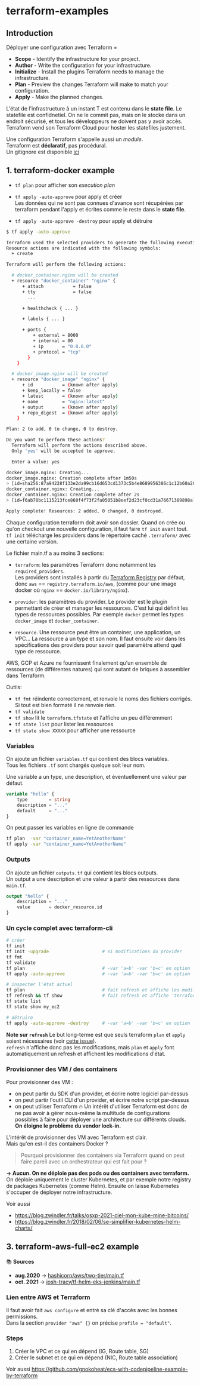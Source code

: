 # terraform-examples

## Introduction
Déployer une configuration avec Terraform =
- **Scope** - Identify the infrastructure for your project.
- **Author** - Write the configuration for your infrastructure.
- **Initialize** - Install the plugins Terraform needs to manage the infrastructure.
- **Plan** - Preview the changes Terraform will make to match your configuration.
- **Apply** - Make the planned changes.

L'état de l'infrastructure à un instant T est contenu dans le **state file**.
Le statefile est confidnetiel. On ne le commit pas, mais on le stocke dans un endroit
sécurisé, et tous les développeurs ne doivent pas y avoir accès.
Terraform vend son Terraform Cloud pour hoster les statefiles justement.

Une configuration Terraform s'appelle aussi un *module*.<br>
Terraform est **déclaratif**, pas procédural.<br>
Un gitignore est disponible
[ici](https://github.com/github/gitignore/blob/master/Terraform.gitignore)



## 1. terraform-docker example

- `tf plan`  pour afficher son *execution plan*
- `tf apply -auto-approve` pour apply et créer<br>
  Les données qui ne sont pas connues d'avance sont récupérées par terraform pendant
  l'apply et écrites comme le reste dans le **state file**.

- `tf apply -auto-approve -destroy` pour apply et détruire
```sh
$ tf apply -auto-approve

Terraform used the selected providers to generate the following execution plan.
Resource actions are indicated with the following symbols:
  + create

Terraform will perform the following actions:

  # docker_container.nginx will be created
  + resource "docker_container" "nginx" {
      + attach           = false
      + tty              = false
        ...

      + healthcheck { ... }

      + labels { ... }

      + ports {
          + external = 8000
          + internal = 80
          + ip       = "0.0.0.0"
          + protocol = "tcp"
        }
    }

  # docker_image.nginx will be created
  + resource "docker_image" "nginx" {
      + id           = (known after apply)
      + keep_locally = false
      + latest       = (known after apply)
      + name         = "nginx:latest"
      + output       = (known after apply)
      + repo_digest  = (known after apply)
    }

Plan: 2 to add, 0 to change, 0 to destroy.

Do you want to perform these actions?
  Terraform will perform the actions described above.
  Only 'yes' will be accepted to approve.

  Enter a value: yes

docker_image.nginx: Creating...
docker_image.nginx: Creation complete after 1m50s
> [id=sha256:87a94228f133e2da99cb16d653cd1373c5b4e8689956386c1c12b60a20421a02nginx:latest]
docker_container.nginx: Creating...
docker_container.nginx: Creation complete after 2s
> [id=f6ab78bc1115213fce860f4f73f2fa05051b8eef2d23cf0cd31a76671389898a]

Apply complete! Resources: 2 added, 0 changed, 0 destroyed.
```

Chaque configuration terraform doit avoir son dossier.
Quand on crée ou qu'on checkout une nouvelle configuration, il faut faire `tf init` avant
tout. `tf init` télécharge les providers dans le répertoire caché `.terraform/` avec une
certaine version.

Le fichier main.tf a au moins 3 sections:
- `terraform`: les paramètres Terraform donc notamment les `required_providers`.<br>
  Les providers sont installés à partir du
  [Terraform Registry](https://registry.terraform.io/) par défaut, donc `aws` ==
  `registry.terraform.io/aws`,
  (comme pour une image docker où `nginx` == `docker.io/library/nginx`).

- `provider`: les paramètres du provider. Le provider est le plugin permettant de créer
  et manager les ressources. C'est lui qui définit les types de ressources possibles.
  Par exemple `docker` permet les types `docker_image` et `docker_container`.

- `resource`. Une ressource peut être un container, une application, un VPC...
  La ressource a un type et son nom. Il faut ensuite voir dans les spécifications des
  providers pour savoir quel paramètre attend quel type de ressource.

AWS, GCP et Azure ne fournissent finalement qu'un ensemble de ressources (de différentes
natures) qui sont autant de briques à assembler dans Terraform.

Outils:
- `tf fmt` réindente correctement, et renvoie le noms des fichiers corrigés. Si tout est
  bien formaté il ne renvoie rien.
- `tf validate`
- `tf show`       lit le `terraform.tfstate` et l'affiche un peu différemment
- `tf state list` pour lister les ressources
- `tf state show XXXXX` pour afficher une ressource

### Variables
On ajoute un fichier `variables.tf` qui contient des blocs variables.<br>
Tous les fichiers `.tf` sont chargés quelque soit leur nom.

Une variable a un type, une description, et éventuellement une valeur par défaut.
```terraform
variable "hello" {
    type        = string
    description = "..."
    default     = "..."
}
```

On peut passer les variables en ligne de commande
```sh
tf plan  -var "container_name=YetAnotherName"
tf apply -var "container_name=YetAnotherName"
```

### Outputs
On ajoute un fichier `outputs.tf` qui contient les blocs outputs.<br>
Un output a une description et une valeur à partir des ressources dans `main.tf`.
```terraform
output "hello" {
    description = "..."
    value       = docker_resource.id
}
```

### Un cycle complet avec terraform-cli
```sh
# créer
tf init
tf init -upgrade                    # si modifications du provider
tf fmt
tf validate
tf plan                             # -var 'a=b' -var 'b=c' en option
tf apply -auto-approve              # -var 'a=b' -var 'b=c' en option

# inspecter l'état actuel
tf plan                             # fait refresh et affiche les modifications
tf refresh && tf show               # fait refresh et affiche 'terraform.tfstate' au format HCL
tf state list
tf state show my_ec2

# détruire
tf apply -auto-approve -destroy     # -var 'a=b' -var 'b=c' en option
```

**Note sur `refresh`**
Le but long-terme est que seuls terraform `plan` et `apply` soient nécessaires (voir
[cette issue](https://github.com/hashicorp/terraform/issues/26093)).<br>
`refresh` n'affiche donc pas les modifications, mais `plan` et `apply` font automatiquement
un refresh et affichent les modifications d'état.

### Provisionner des VM / des containers
Pour provisionner des VM :
- on peut partir du SDK d'un provider, et écrire notre logiciel par-dessus
- on peut partir l'outil CLI d'un provider, et écrire notre script par-dessus
- on peut utiliser Terraform 🔥
Un intérêt d'utiliser Terraform est donc de ne pas avoir à gérer nous-même la multitude
de configurations possibles à faire pour déployer une architecture sur différents clouds.
**On éloigne le problème du vendor lock-in.**

L'intérêt de provisionner des VM avec Terraform est clair.<br>
Mais qu'en est-il des containers Docker ?

> Pourquoi provisionner des containers via Terraform quand on peut faire pareil avec
un orchestrateur qui est fait pour ?

**→ Aucun. On ne déploie pas des pods ou des containers avec terraform.**<br>
On déploie uniquement le cluster Kubernetes, et par exemple notre registry de
packages Kubernetes (comme Helm). Ensuite on laisse Kubernetes s'occuper de
déployer notre infrastructure.

Voir aussi
- https://blog.zwindler.fr/talks/osxp-2021-ciel-mon-kube-mine-bitcoins/
- https://blog.zwindler.fr/2018/02/06/se-simplifier-kubernetes-helm-charts/



## 3. terraform-aws-full-ec2 example

📚 **Sources**
- **aug.2020** → [hashicorp/aws/two-tier/main.tf](https://github.com/hashicorp/terraform-provider-aws/blob/main/examples/two-tier/main.tf)
- **oct. 2021** → [josh-tracy/tf-helm-eks-jenkins/main.tf](https://github.com/Josh-Tracy/Terraform-Helm-EKS-Jenkins/blob/main/main.tf)

### Lien entre AWS et Terraform
Il faut avoir fait `aws configure` et entré sa clé d'accès avec les bonnes permissions.<br>
Dans la section `provider "aws" {}` on précise `profile = "default"`.

### Steps
1. Créer le VPC et ce qui en dépend (IG, Route table, SG)
2. Créer le subnet et ce qui en dépend (NIC, Route table association)


Voir aussi https://github.com/gnokoheat/ecs-with-codepipeline-example-by-terraform
